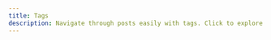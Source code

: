 ```yaml
---
title: Tags
description: Navigate through posts easily with tags. Click to explore related articles and enhance your reading experience. Discover categories below.
---
```

